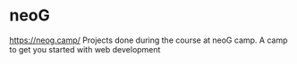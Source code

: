 # neoG
https://neog.camp/
Projects done during the course at neoG camp. A camp to get you started with web development
